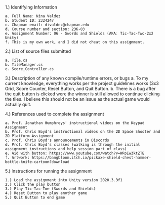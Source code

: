 1.) Identifying Information

	a. Full Name: Nina Valdez
	b. Student ID: 2324247
	c. Chapman email: divaldez@chapman.edu
	d. Course number and section: 236-03
	e. Assignment Number: 06 - Swords and Shields (AKA: Tic-Tac-Two-2x2 Unity)
	f. This is my own work, and I did not cheat on this assignment.

2.) List of source files submitted

	a. Tile.cs
	b. TileManager.cs
	c. Score_Controller.cs

3.) Description of any known compile/runtime errors, or bugs
	a. To my current knowledge, everything works per the project guidelines works (3x3 Grid, Score Counter, Reset Button, and Quit Button.
	b. There is a bug after the quit button is clicked were the winner is still allowed to continue clicking the tiles. I believe this should not be an issue as the actual game would actually quit. 

4.) References used to complete the assignment

	a. Prof. Jonathan Humphreys' instructional videos on the Keypad Assignment 
	b. Prof. Chris Boyd's instructional videos on the 2D Space Shooter and 2D Platform Assignment 
	c. Prof. Chris Boyd's announcements in Discords
	d. Prof. Chris Boyd's classes (walking is through the initial assignment instructions and help session part of class)
	e. Aid with button: https://www.youtube.com/watch?v=WRoIw3ktZTE
	f. Artwork: https://bangbloom.itch.io/pickaxe-shield-chest-hammer-bottle-knife-cartoon?download


5.) Instructions for running the assignment

	1.) Load the assignment into Unity version 2020.3.3f1
	2.) Click the play button
	3.) Play Tic-Tac-Toe (Swords and Shields)
	4.) Reset Button to play another game
	5.) Quit Button to end game
